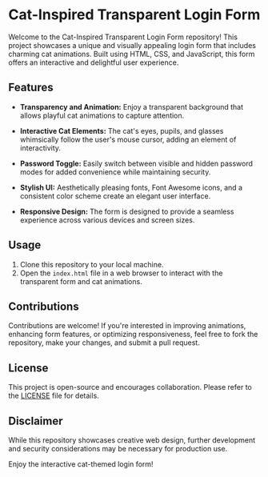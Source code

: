# Cat-Inspired Transparent Login Form

Welcome to the Cat-Inspired Transparent Login Form repository! This project showcases a unique and visually appealing login form that includes charming cat animations. Built using HTML, CSS, and JavaScript, this form offers an interactive and delightful user experience.

## Features

- **Transparency and Animation:** Enjoy a transparent background that allows playful cat animations to capture attention.

- **Interactive Cat Elements:** The cat's eyes, pupils, and glasses whimsically follow the user's mouse cursor, adding an element of interactivity.

- **Password Toggle:** Easily switch between visible and hidden password modes for added convenience while maintaining security.

- **Stylish UI:** Aesthetically pleasing fonts, Font Awesome icons, and a consistent color scheme create an elegant user interface.

- **Responsive Design:** The form is designed to provide a seamless experience across various devices and screen sizes.

## Usage

1. Clone this repository to your local machine.
2. Open the `index.html` file in a web browser to interact with the transparent form and cat animations.

## Contributions

Contributions are welcome! If you're interested in improving animations, enhancing form features, or optimizing responsiveness, feel free to fork the repository, make your changes, and submit a pull request.

## License

This project is open-source and encourages collaboration. Please refer to the [LICENSE](LICENSE) file for details.

## Disclaimer

While this repository showcases creative web design, further development and security considerations may be necessary for production use.

Enjoy the interactive cat-themed login form!
